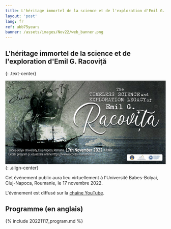 ```yaml
---
title: L'héritage immortel de la science et de l'exploration d'Emil G. Racoviță
layout: 'post'
lang: fr
ref: ubb75years
banner: /assets/images/Nov22/web_banner.png
---
```


## L'héritage immortel de la science et de l'exploration d'Emil G. Racoviță
{: .text-center}

![](/assets/images/Nov22/web_banner.png){: .align-center}

Cet événement public aura lieu virtuellement à l'Université Babes-Bolyai, Cluj-Napoca, Roumanie, le 17 novembre 2022.

L'événement est diffusé sur la [chaîne YouTube](https://www.youtube.com/channel/UCQlrz7oSFbyjj3f6C_5Vngg).

## Programme (en anglais)

{% include 20221117_program.md %}